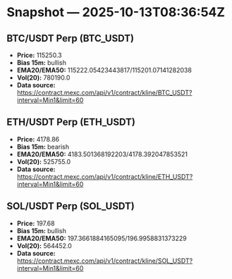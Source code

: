 # Snapshot — 2025-10-13T08:36:54Z

## BTC/USDT Perp (BTC_USDT)
- **Price:** 115250.3
- **Bias 15m:** bullish
- **EMA20/EMA50:** 115222.05423443817/115201.07141282038
- **Vol(20):** 780190.0
- **Data source:** https://contract.mexc.com/api/v1/contract/kline/BTC_USDT?interval=Min1&limit=60

## ETH/USDT Perp (ETH_USDT)
- **Price:** 4178.86
- **Bias 15m:** bearish
- **EMA20/EMA50:** 4183.501368192203/4178.392047853521
- **Vol(20):** 525755.0
- **Data source:** https://contract.mexc.com/api/v1/contract/kline/ETH_USDT?interval=Min1&limit=60

## SOL/USDT Perp (SOL_USDT)
- **Price:** 197.68
- **Bias 15m:** bullish
- **EMA20/EMA50:** 197.3661884165095/196.9958831373229
- **Vol(20):** 564452.0
- **Data source:** https://contract.mexc.com/api/v1/contract/kline/SOL_USDT?interval=Min1&limit=60
